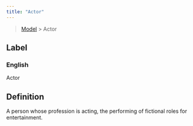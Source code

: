 ```yaml
---
title: "Actor"
---
```


> [Model](./../) > Actor

## Label

### English
Actor


## Definition
A person whose profession is acting, the performing of fictional roles for entertainment. 


    
